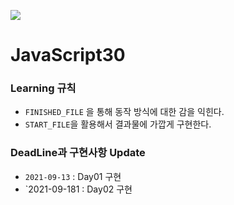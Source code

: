 ﻿![](https://javascript30.com/images/JS3-social-share.png)

# JavaScript30

### Learning 규칙

- `FINISHED_FILE` 을 통해 동작 방식에 대한 감을 익힌다.
- `START_FILE`을 활용해서 결과물에 가깝게 구현한다.

### DeadLine과 구현사항 Update

- `2021-09-13` : Day01 구현
- `2021-09-181 : Day02 구현
